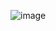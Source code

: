 ![image](https://github.com/Venkatesh771/NetflixClone/assets/126060585/a8769df1-c99e-486c-a561-71ec8f31c59c)
